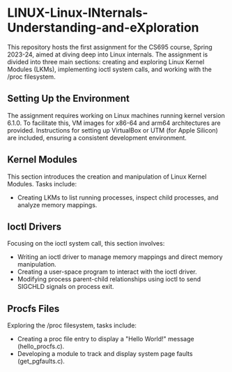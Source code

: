 # LINUX-Linux-INternals-Understanding-and-eXploration
This repository hosts the first assignment for the CS695 course, Spring 2023-24, 
aimed at diving deep into Linux internals. The assignment is divided into three main sections: 
creating and exploring Linux Kernel Modules (LKMs), implementing ioctl system calls, and working with the /proc filesystem.

## Setting Up the Environment
The assignment requires working on Linux machines running kernel version 6.1.0. To facilitate this, VM images for x86-64 and arm64 architectures are provided. Instructions for setting up VirtualBox or UTM (for Apple Silicon) are included, ensuring a consistent development environment.

## Kernel Modules
This section introduces the creation and manipulation of Linux Kernel Modules. Tasks include: 
- Creating LKMs to list running processes, inspect child processes, and analyze memory mappings.

## Ioctl Drivers
Focusing on the ioctl system call, this section involves:
- Writing an ioctl driver to manage memory mappings and direct memory manipulation.
- Creating a user-space program to interact with the ioctl driver.
- Modifying process parent-child relationships using ioctl to send SIGCHLD signals on process exit.

## Procfs Files
Exploring the /proc filesystem, tasks include:
- Creating a proc file entry to display a "Hello World!" message (hello_procfs.c).
- Developing a module to track and display system page faults (get_pgfaults.c).
